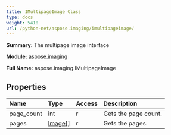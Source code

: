 ```yaml
---
title: IMultipageImage Class
type: docs
weight: 5410
url: /python-net/aspose.imaging/imultipageimage/
---
```


**Summary:** The multipage image interface

**Module:** [aspose.imaging](/imaging/python-net/aspose.imaging/)

**Full Name:** aspose.imaging.IMultipageImage

## **Properties**
| **Name** | **Type** | **Access** | **Description** |
| :- | :- | :- | :- |
| page_count | int | r | Gets the page count. |
| pages | [Image[]](/imaging/python-net/aspose.imaging/image/) | r | Gets the pages. |


